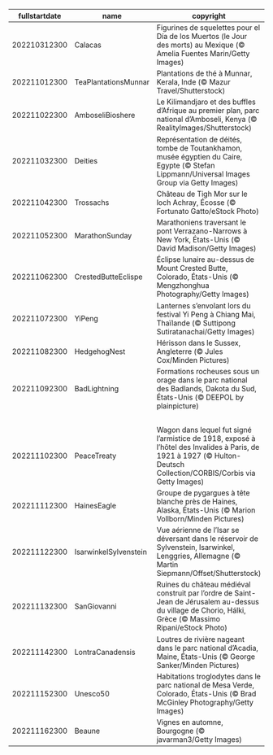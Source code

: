 |fullstartdate|name|copyright|title|image|
|--|--|--|--|--|
202210312300|Calacas|Figurines de squelettes pour el Día de los Muertos (le Jour des morts) au Mexique (© Amelia Fuentes Marin/Getty Images)|Vive les morts|![](/fr-FR/2022/11/202210312300Calacas.jpg)|
202211012300|TeaPlantationsMunnar|Plantations de thé à Munnar, Kerala, Inde (© Mazur Travel/Shutterstock)|Du thé à perte de vue|![](/fr-FR/2022/11/202211012300TeaPlantationsMunnar.jpg)|
202211022300|AmboseliBioshere|Le Kilimandjaro et des buffles d’Afrique au premier plan, parc national d’Amboseli, Kenya (© RealityImages/Shutterstock)|Pour préserver la nature|![](/fr-FR/2022/11/202211022300AmboseliBioshere.jpg)|
202211032300|Deities|Représentation de déités, tombe de Toutankhamon, musée égyptien du Caire, Egypte  (© Stefan Lippmann/Universal Images Group via Getty Images)|À la gloire d’un jeune roi|![](/fr-FR/2022/11/202211032300Deities.jpg)|
202211042300|Trossachs|Château de Tigh Mor sur le loch Achray, Écosse (© Fortunato Gatto/eStock Photo)|Un château écossais|![](/fr-FR/2022/11/202211042300Trossachs.jpg)|
202211052300|MarathonSunday|Marathoniens traversant le pont Verrazano-Narrows à  New York, États-Unis (© David Madison/Getty Images)|42,195 kilomètres à pied, ça use les souliers|![](/fr-FR/2022/11/202211052300MarathonSunday.jpg)|
202211062300|CrestedButteEclispe|Éclipse lunaire au-dessus de Mount Crested Butte, Colorado, États-Unis (© Mengzhonghua Photography/Getty Images)|Cache-cache avec la lune|![](/fr-FR/2022/11/202211062300CrestedButteEclispe.jpg)|
202211072300|YiPeng|Lanternes s’envolant lors du festival Yi Peng à Chiang Mai, Thaïlande (© Suttipong Sutiratanachai/Getty Images)|Les mille et une lanternes|![](/fr-FR/2022/11/202211072300YiPeng.jpg)|
202211082300|HedgehogNest|Hérisson dans le Sussex, Angleterre (© Jules Cox/Minden Pictures)|Boule de pics|![](/fr-FR/2022/11/202211082300HedgehogNest.jpg)|
202211092300|BadLightning|Formations rocheuses sous un orage dans le parc national des Badlands, Dakota du Sud, États-Unis (© DEEPOL by plainpicture)|Les mauvaises terres des États-Unis|![](/fr-FR/2022/11/202211092300BadLightning.jpg)|
||||![](/fr-FR/2022/11/.jpg)|
202211102300|PeaceTreaty|Wagon dans lequel fut signé l’armistice de 1918, exposé à l’hôtel des Invalides à Paris, de 1921 à 1927 (© Hulton-Deutsch Collection/CORBIS/Corbis via Getty Images)|Le wagon de la paix|![](/fr-FR/2022/11/202211102300PeaceTreaty.jpg)|
202211112300|HainesEagle|Groupe de pygargues à tête blanche près de Haines, Alaska, États-Unis (© Marion Vollborn/Minden Pictures)|Un aigle qui n’en est pas un|![](/fr-FR/2022/11/202211112300HainesEagle.jpg)|
202211122300|IsarwinkelSylvenstein|Vue aérienne de l’Isar se déversant dans le réservoir de Sylvenstein, Isarwinkel, Lenggries, Allemagne (© Martin Siepmann/Offset/Shutterstock)|De l’eau d’Allemagne|![](/fr-FR/2022/11/202211122300IsarwinkelSylvenstein.jpg)|
202211132300|SanGiovanni|Ruines du château médiéval construit par l’ordre de Saint-Jean de Jérusalem au-dessus du village de Chorio, Hálki, Grèce (© Massimo Ripani/eStock Photo)|Les vacances des vacances|![](/fr-FR/2022/11/202211132300SanGiovanni.jpg)|
202211142300|LontraCanadensis|Loutres de rivière nageant dans le parc national d’Acadia, Maine, États-Unis (© George Sanker/Minden Pictures)|Loutre y es-tu ?|![](/fr-FR/2022/11/202211142300LontraCanadensis.jpg)|
202211152300|Unesco50|Habitations troglodytes dans le parc national de Mesa Verde, Colorado, États-Unis (© Brad McGinley Photography/Getty Images)|Héritage pour l’éternité|![](/fr-FR/2022/11/202211152300Unesco50.jpg)|
202211162300|Beaune|Vignes en automne, Bourgogne (© javarman3/Getty Images)|Il est de retour !|![](/fr-FR/2022/11/202211162300Beaune.jpg)|
